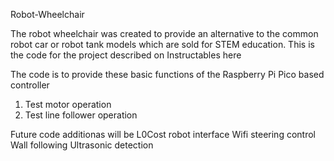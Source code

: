 Robot-Wheelchair

The robot wheelchair was created to provide an alternative to the common robot car or robot tank models which are
sold for STEM education. 
This is the code for the project described on Instructables here 

The code is to provide these basic functions of the Raspberry Pi Pico based controller
1. Test motor operation
2. Test line follower operation

Future code additionas will be 
L0Cost robot interface
Wifi steering control
Wall following
Ultrasonic detection
